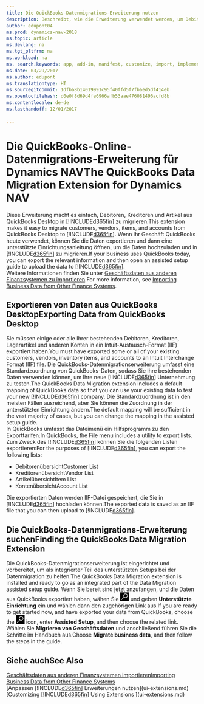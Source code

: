 ```yaml
---
title: Die QuickBooks-Datenmigrations-Erweiterung nutzen
description: Beschreibt, wie die Erweiterung verwendet werden, um Debitoren, Kreditoren, Artikel und Konten aus QuickBooks-Desktop auf Dynamics NAV zu migrieren
author: edupont04
ms.prod: dynamics-nav-2018
ms.topic: article
ms.devlang: na
ms.tgt_pltfrm: na
ms.workload: na
ms. search.keywords: app, add-in, manifest, customize, import, implement
ms.date: 03/29/2017
ms.author: edupont
ms.translationtype: HT
ms.sourcegitcommit: 1dfba8b14019991c95f40ffd5f7fbaed5df414eb
ms.openlocfilehash: d0e0f8d69d4fe6966afb53aae476081496acfd8b
ms.contentlocale: de-de
ms.lasthandoff: 12/01/2017

---
```

# <a name="the-quickbooks-data-migration-extension-for-dynamics-nav"></a><span data-ttu-id="eaa53-103">Die QuickBooks-Online-Datenmigrations-Erweiterung für Dynamics NAV</span><span class="sxs-lookup"><span data-stu-id="eaa53-103">The QuickBooks Data Migration Extension for Dynamics NAV</span></span>
<span data-ttu-id="eaa53-104">Diese Erweiterung macht es einfach, Debitoren, Kreditoren und Artikel aus QuickBooks Desktop in [!INCLUDE[d365fin](includes/d365fin_md.md)] zu migrieren.</span><span class="sxs-lookup"><span data-stu-id="eaa53-104">This extension makes it easy to migrate customers, vendors, items, and accounts from QuickBooks Desktop to [!INCLUDE[d365fin](includes/d365fin_md.md)].</span></span> <span data-ttu-id="eaa53-105">Wenn Ihr Geschäft QuickBooks heute verwendet, können Sie die Daten exportieren und dann eine unterstützte Einrichtungsanleitung öffnen, um die Daten hochzuladen und in [!INCLUDE[d365fin](includes/d365fin_md.md)] zu migrieren.</span><span class="sxs-lookup"><span data-stu-id="eaa53-105">If your business uses QuickBooks today, you can export the relevant information and then open an assisted setup guide to upload the data to [!INCLUDE[d365fin](includes/d365fin_md.md)].</span></span>  
<span data-ttu-id="eaa53-106">Weitere Informationen finden Sie unter [Geschäftsdaten aus anderen Finanzsystemen zu importieren](upload-data.md).</span><span class="sxs-lookup"><span data-stu-id="eaa53-106">For more information, see [Importing Business Data from Other Finance Systems](upload-data.md).</span></span>

## <a name="exporting-data-from-quickbooks-desktop"></a><span data-ttu-id="eaa53-107">Exportieren von Daten aus QuickBooks Desktop</span><span class="sxs-lookup"><span data-stu-id="eaa53-107">Exporting Data from QuickBooks Desktop</span></span>
<span data-ttu-id="eaa53-108">Sie müssen einige oder alle Ihrer bestehenden Debitoren, Kreditoren, Lagerartikel und anderen Konten in ein Intuit-Austausch-Format (IIF) exportiert haben.</span><span class="sxs-lookup"><span data-stu-id="eaa53-108">You must have exported some or all of your existing customers, vendors, inventory items, and accounts to an Intuit Interchange Format (IIF) file.</span></span> <span data-ttu-id="eaa53-109">Die QuickBooks-Datenmigrationserweiterung umfasst eine Standardzuordnung von QuickBooks-Daten, sodass Sie Ihre bestehenden Daten verwenden können, um Ihre neue [!INCLUDE[d365fin](includes/d365fin_md.md)] Unternehmung zu testen.</span><span class="sxs-lookup"><span data-stu-id="eaa53-109">The QuickBooks Data Migration extension includes a default mapping of QuickBooks data so that you can use your existing data to test your new [!INCLUDE[d365fin](includes/d365fin_md.md)] company.</span></span> <span data-ttu-id="eaa53-110">Die Standardzuordnung ist in den meisten Fällen ausreichend, aber Sie können die Zuordnung in der unterstützten Einrichtung ändern.</span><span class="sxs-lookup"><span data-stu-id="eaa53-110">The default mapping will be sufficient in the vast majority of cases, but you can change the mapping in the assisted setup guide.</span></span>  
<span data-ttu-id="eaa53-111">In QuickBooks umfasst das Dateimenü ein Hilfsprogramm zu den Exporttarifen.</span><span class="sxs-lookup"><span data-stu-id="eaa53-111">In QuickBooks, the File menu includes a utility to export lists.</span></span> <span data-ttu-id="eaa53-112">Zum Zweck des [!INCLUDE[d365fin](includes/d365fin_md.md)] können Sie die folgenden Listen exportieren:</span><span class="sxs-lookup"><span data-stu-id="eaa53-112">For the purposes of [!INCLUDE[d365fin](includes/d365fin_md.md)], you can export the following lists:</span></span>

* <span data-ttu-id="eaa53-113">Debitorenübersicht</span><span class="sxs-lookup"><span data-stu-id="eaa53-113">Customer List</span></span>  
* <span data-ttu-id="eaa53-114">Kreditorenübersicht</span><span class="sxs-lookup"><span data-stu-id="eaa53-114">Vendor List</span></span>  
* <span data-ttu-id="eaa53-115">Artikelübersicht</span><span class="sxs-lookup"><span data-stu-id="eaa53-115">Item List</span></span>  
* <span data-ttu-id="eaa53-116">Kontenübersicht</span><span class="sxs-lookup"><span data-stu-id="eaa53-116">Account List</span></span>  

<span data-ttu-id="eaa53-117">Die exportierten Daten werden IIF-Datei gespeichert, die Sie in [!INCLUDE[d365fin](includes/d365fin_md.md)] hochladen können.</span><span class="sxs-lookup"><span data-stu-id="eaa53-117">The exported data is saved as an IIF file that you can then upload to [!INCLUDE[d365fin](includes/d365fin_md.md)].</span></span>

## <a name="finding-the-quickbooks-data-migration-extension"></a><span data-ttu-id="eaa53-118">Die QuickBooks-Datenmigrations-Erweiterung suchen</span><span class="sxs-lookup"><span data-stu-id="eaa53-118">Finding the QuickBooks Data Migration Extension</span></span>
<span data-ttu-id="eaa53-119">Die QuickBooks-Datenmigrationserweiterung ist eingerichtet und vorbereitet, um als integrierter Teil des unterstützten Setups bei der Datenmigration zu helfen.</span><span class="sxs-lookup"><span data-stu-id="eaa53-119">The QuickBooks Data Migration extension is installed and ready to go as an integrated part of the Data Migration assisted setup guide.</span></span> <span data-ttu-id="eaa53-120">Wenn Sie bereit sind jetzt anzufangen, und die Daten aus QuickBooks exportiert haben, wähen Sie ![Seite oder Bericht suchen](media/ui-search/search_small.png "Seiten- oder Berichtssymbol suchen") und geben **Unterstützte Einrichtung** ein und wählen dann den zugehörigen Link aus.</span><span class="sxs-lookup"><span data-stu-id="eaa53-120">If you are ready to get started now, and have exported your data from QuickBooks, choose the ![Search for Page or Report](media/ui-search/search_small.png "Search for Page or Report icon") icon, enter **Assisted Setup**, and then choose the related link.</span></span> <span data-ttu-id="eaa53-121">Wählen Sie **Migrieren von Geschäftsdaten** und anschließend führen Sie die Schritte im Handbuch aus.</span><span class="sxs-lookup"><span data-stu-id="eaa53-121">Choose **Migrate business data**, and then follow the steps in the guide.</span></span>  

## <a name="see-also"></a><span data-ttu-id="eaa53-122">Siehe auch</span><span class="sxs-lookup"><span data-stu-id="eaa53-122">See Also</span></span>
[<span data-ttu-id="eaa53-123">Geschäftsdaten aus anderen Finanzsystemen importieren</span><span class="sxs-lookup"><span data-stu-id="eaa53-123">Importing Business Data from Other Finance Systems</span></span>](upload-data.md)  
<span data-ttu-id="eaa53-124">[Anpassen [!INCLUDE[d365fin](includes/d365fin_md.md)] Erweiterungen nutzen](ui-extensions.md)</span><span class="sxs-lookup"><span data-stu-id="eaa53-124">[Customizing [!INCLUDE[d365fin](includes/d365fin_md.md)] Using Extensions ](ui-extensions.md)</span></span>  

